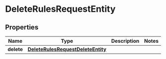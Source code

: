 
# DeleteRulesRequestEntity

## Properties
Name | Type | Description | Notes
------------ | ------------- | ------------- | -------------
**delete** | [**DeleteRulesRequestDeleteEntity**](DeleteRulesRequestDeleteEntity.md) |  | 



